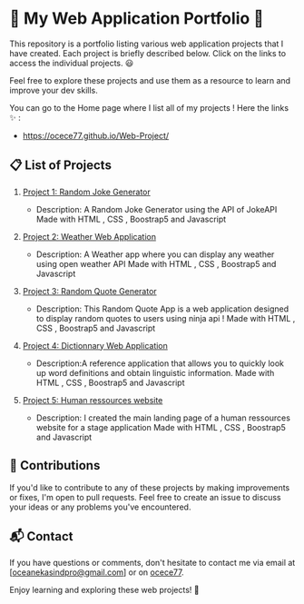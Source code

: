 

# 🧇 My Web Application Portfolio 🧇

This repository is a portfolio listing various web application projects that I have created. Each project is briefly described below. Click on the links to access the individual projects. 😃

Feel free to explore these projects and use them as a resource to learn and improve your dev skills.

You can go to the Home page where I list all of my projects ! 
Here the links ✨ : 

- https://ocece77.github.io/Web-Project/

## 📋 List of Projects

1. [Project 1: Random Joke Generator](/joke_generator)
   - Description: A Random Joke Generator using the API of JokeAPI 
   Made with HTML , CSS , Boostrap5 and Javascript

2. [Project 2: Weather Web Application](/weather_app)
   - Description: A Weather app where you can display any weather using open weather API
   Made with HTML , CSS , Boostrap5 and Javascript

4. [Project 3: Random Quote Generator](/quote_generator)
   - Description: This Random Quote App is a web application designed to display random quotes to users using ninja api ! 
   Made with HTML , CSS , Boostrap5 and Javascript

4. [Project 4: Dictionnary Web Application](/dictionnary_app)
   - Description:A reference application that allows you to quickly look up word definitions and obtain linguistic information.
   Made with HTML , CSS , Boostrap5 and Javascript

5. [Project 5: Human ressources website](/hr_project)
   - Description: I created the main landing page of a human ressources website for a stage application
   Made with HTML , CSS , Boostrap5 and Javascript


  
## 🤝 Contributions

If you'd like to contribute to any of these projects by making improvements or fixes, I'm open to pull requests. Feel free to create an issue to discuss your ideas or any problems you've encountered.

## 📬 Contact

If you have questions or comments, don't hesitate to contact me via email at [oceanekasindpro@gmail.com] or on [ocece77](https://github.com/ocece77).

Enjoy learning and exploring these web projects! 🎉